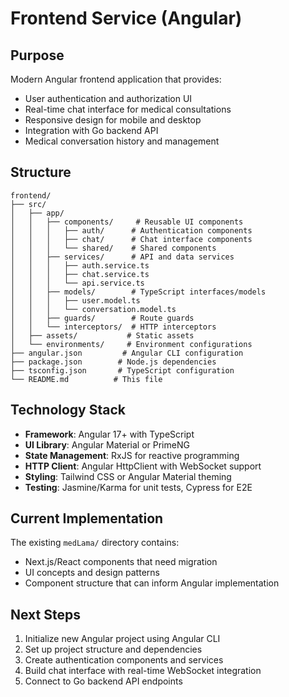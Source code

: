 # Frontend Service (Angular)

## Purpose
Modern Angular frontend application that provides:
- User authentication and authorization UI
- Real-time chat interface for medical consultations
- Responsive design for mobile and desktop
- Integration with Go backend API
- Medical conversation history and management

## Structure
```
frontend/
├── src/
│   ├── app/
│   │   ├── components/     # Reusable UI components
│   │   │   ├── auth/      # Authentication components
│   │   │   ├── chat/      # Chat interface components
│   │   │   └── shared/    # Shared components
│   │   ├── services/      # API and data services
│   │   │   ├── auth.service.ts
│   │   │   ├── chat.service.ts
│   │   │   └── api.service.ts
│   │   ├── models/        # TypeScript interfaces/models
│   │   │   ├── user.model.ts
│   │   │   └── conversation.model.ts
│   │   ├── guards/        # Route guards
│   │   └── interceptors/  # HTTP interceptors
│   ├── assets/           # Static assets
│   └── environments/     # Environment configurations
├── angular.json         # Angular CLI configuration
├── package.json        # Node.js dependencies
├── tsconfig.json       # TypeScript configuration
└── README.md          # This file
```

## Technology Stack
- **Framework**: Angular 17+ with TypeScript
- **UI Library**: Angular Material or PrimeNG
- **State Management**: RxJS for reactive programming
- **HTTP Client**: Angular HttpClient with WebSocket support
- **Styling**: Tailwind CSS or Angular Material theming
- **Testing**: Jasmine/Karma for unit tests, Cypress for E2E

## Current Implementation
The existing `medLama/` directory contains:
- Next.js/React components that need migration
- UI concepts and design patterns
- Component structure that can inform Angular implementation

## Next Steps
1. Initialize new Angular project using Angular CLI
2. Set up project structure and dependencies
3. Create authentication components and services
4. Build chat interface with real-time WebSocket integration
5. Connect to Go backend API endpoints
